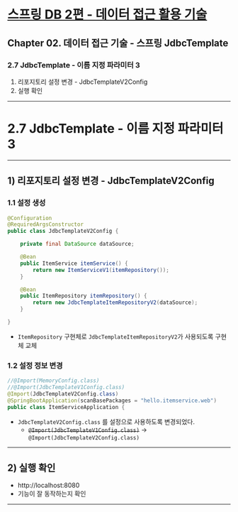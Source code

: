 # <a href = "../README.md" target="_blank">스프링 DB 2편 - 데이터 접근 활용 기술</a>
## Chapter 02. 데이터 접근 기술 - 스프링 JdbcTemplate
### 2.7 JdbcTemplate - 이름 지정 파라미터 3
1) 리포지토리 설정 변경 - JdbcTemplateV2Config
2) 실행 확인
---

# 2.7 JdbcTemplate - 이름 지정 파라미터 3

---

## 1) 리포지토리 설정 변경 - JdbcTemplateV2Config

### 1.1 설정 생성
```java
@Configuration
@RequiredArgsConstructor
public class JdbcTemplateV2Config {

    private final DataSource dataSource;

    @Bean
    public ItemService itemService() {
        return new ItemServiceV1(itemRepository());
    }

    @Bean
    public ItemRepository itemRepository() {
        return new JdbcTemplateItemRepositoryV2(dataSource);
    }

}
```
- `ItemRepository` 구현체로 `JdbcTemplateItemRepositoryV2`가 사용되도록 구현체 교체

### 1.2 설정 정보 변경
```java
//@Import(MemoryConfig.class)
//@Import(JdbcTemplateV1Config.class)
@Import(JdbcTemplateV2Config.class)
@SpringBootApplication(scanBasePackages = "hello.itemservice.web")
public class ItemServiceApplication {
```
- `JdbcTemplateV2Config.class` 를 설정으로 사용하도록 변경되었다.
  - ~~`@Import(JdbcTemplateV1Config.class)`~~ → `@Import(JdbcTemplateV2Config.class)`

---

## 2) 실행 확인
- http://localhost:8080
- 기능이 잘 동작하는지 확인

---

